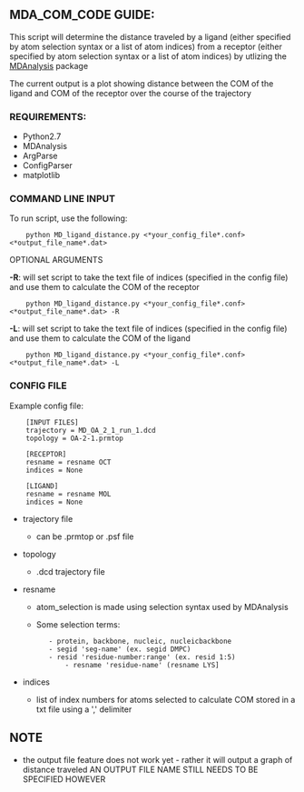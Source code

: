 ## MDA_COM_CODE GUIDE:

This script will determine the distance traveled by a ligand (either specified by atom selection syntax or a list of atom indices) from a receptor (either specified by atom selection syntax or a list of atom indices) by utlizing the [MDAnalysis](http://www.mdanalysis.org) package

The current output is a plot showing distance between the COM of the ligand and COM of the receptor over the course of the trajectory


### REQUIREMENTS:

- Python2.7
- MDAnalysis
- ArgParse
- ConfigParser
- matplotlib

### COMMAND LINE INPUT


To run script, use the following:

		python MD_ligand_distance.py <*your_config_file*.conf> <*output_file_name*.dat>

OPTIONAL ARGUMENTS

**-R**: will set script to take the text file of indices (specified in the config file) and use them to calculate the COM of the receptor

		python MD_ligand_distance.py <*your_config_file*.conf> <*output_file_name*.dat> -R
	
**-L**: will set script to take the text file of indices (specified in the config file) and use them to calculate the COM of the ligand

		python MD_ligand_distance.py <*your_config_file*.conf> <*output_file_name*.dat> -L

### CONFIG FILE

Example config file:

		[INPUT FILES]
		trajectory = MD_OA_2_1_run_1.dcd
		topology = OA-2-1.prmtop

		[RECEPTOR]
		resname = resname OCT
		indices = None

		[LIGAND]
		resname = resname MOL
		indices = None



- trajectory file		

  - can be .prmtop or .psf file

- topology 		

  - .dcd trajectory file

- resname			

   - atom_selection is made using selection syntax used by MDAnalysis 
   - Some selection terms:
   
			- protein, backbone, nucleic, nucleicbackbone
			- segid 'seg-name' (ex. segid DMPC)
			- resid 'residue-number:range' (ex. resid 1:5)						
        		- resname 'residue-name' (resname LYS]
			
- indices
  - list of index numbers for atoms selected to calculate COM stored in a txt file using a ',' delimiter


## NOTE

- the output file feature does not work yet - rather it will output a graph of distance traveled 
AN OUTPUT FILE NAME STILL NEEDS TO BE SPECIFIED HOWEVER


